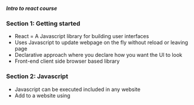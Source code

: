 ##### Intro to react course

### Section 1: Getting started
- React = A Javascript library for building user interfaces
- Uses Javascript to update webpage on the fly without reload or leaving page
- Declarative approach where you declare how you want the UI to look
- Front-end client side browser based library

### Section 2: Javascript
- Javascript can be executed included in any website
- Add to a website using <script>




#### Key commands 
*npm install* gets the libraries and dependencies needed
*npx create-react-app "project name"* to cerate a new react app